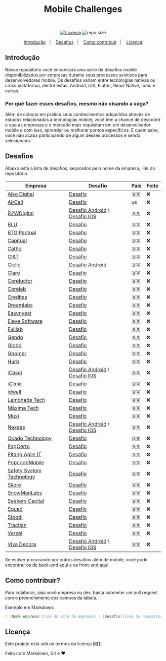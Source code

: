 <h1 align="center">Mobile Challenges</h1><br/>

<p align="center">
  <a href="https://opensource.org/licenses/MIT"><img alt="License" src="https://img.shields.io/github/license/iamageo/mobile-challenges-2022"/></a>
  <img alt="repo size" src="https://img.shields.io/github/repo-size/iamageo/mobile-challenges-2022"/>
</p>

<p align="center">
  <a href="#introdução">Introdução</a>&nbsp;&nbsp;&nbsp;|&nbsp;&nbsp;&nbsp;
  <a href="#desafios">Desafios</a>&nbsp;&nbsp;&nbsp;|&nbsp;&nbsp;&nbsp;
  <a href="#como-contribuir">Como contribuir</a>&nbsp;&nbsp;&nbsp;|&nbsp;&nbsp;&nbsp;
  <a href="#licença">Licença</a>
</p>

## Introdução

Nesse repositório você encontrará uma série de desafios mobile disponibilizados por empresas durante seus processos seletivos para desenvolvedores mobile. Os desafios variam entre tecnologias nativas ou cross plataforma, dentre estas: Android, iOS, Flutter, React Native, Ionic e outras.

### Por quê fazer esses desafios, mesmo não visando a vaga?

Além de colocar em prática seus conhecimentos adquiridos através de estudos relacionados a tecnologias mobile, você tem a chance de descobrir o que as empresas e o mercado mais requisitam em um desenvolvedor mobile e com isso, aprender ou melhorar pontos específicos. E quem sabe, você não acaba participando de algum desses processos e sendo selecionado.


## Desafios
Abaixo está a lista de desafios, separados pelo nome da empresa, link do repositório.

|    Empresa   |    Desafio    | País | Feito |
|------------- | ------------- | ------------- | ------------- |
| [Aiko Digital](https://aiko.digital/) | [Desafio](./Challenges/a/aiko/README.md)| 🇧🇷 |❌|
| [AirCall](https://aircall.io/) | [Desafio](./Challenges/a/aircall/README.md)| us |❌|
| [B2WDigital](https://www.glassdoor.com.br/Sal%C3%A1rio/B2W-Companhia-Digital-Sal%C3%A1rios-E5899878.htm) | [Desafio Android](./Challenges/b/b2wdigital/android/README.md) \ [Desafio IOS](./Challenges/b/b2wdigital/ios/README.md)| 🇧🇷 |❌|
| [BLU](https://blu.com.br/) | [Desafio](./Challenges/b/blu/README.md)| 🇧🇷 |❌|
| [BTG Pactual](https://www.glassdoor.com.br/Avalia%C3%A7%C3%B5es/BTG-Pactual-Avalia%C3%A7%C3%B5es-E411540.htm) | [Desafio](./Challenges/b/btg/README.md)| 🇧🇷 |❌|
| [Capitual](https://capitual.com/) | [Desafio](./Challenges/c/capitual/README.md)| 🇧🇷 |❌|
| [Catho](https://www.glassdoor.com.br/Avalia%C3%A7%C3%B5es/Catho-Online-Avalia%C3%A7%C3%B5es-E641546.htm) | [Desafio](./Challenges/c/catho/README.md)| 🇧🇷 |❌|
| [CI&T](https://www.glassdoor.com.br/Vis%C3%A3o-geral/Trabalhar-na-CI-and-T-EI_IE140265.13,21.htm) | [Desafio](./Challenges/c/cit/README.md)| 🇧🇷 |❌|
| [Ciclic](ciclic.com.br) | [Desafio Android](./Challenges/c/ciclic/README.md)| 🇧🇷 |❌|
| [Claro](https://www.glassdoor.com.br/Vis%C3%A3o-geral/Trabalhar-na-Claro-EI_IE748887.13,18.htm) | [Desafio](./Challenges/c/claro/README.md)| 🇧🇷 |❌|
| [Conductor](https://www.glassdoor.com.br/Avalia%C3%A7%C3%B5es/Conductor-Brazil-Avalia%C3%A7%C3%B5es-E1841076.htm) | [Desafio](./Challenges/c/conductor/README.md)| 🇧🇷 |❌|
| [Corelab](https://www.corelab.com.br/) | [Desafio](./Challenges/corelab/README.md)| 🇧🇷 |❌|
| [Creditas](https://www.creditas.com/) | [Desafio](./Challenges/c/creditas/README.md)| 🇧🇷 |❌|
| [Dreamlabs](https://dreamlabs.com.br/) | [Desafio](./Challenges/d/dreamlabs/README.md)| 🇧🇷 |❌|
| [Easynvest](https://www.nuinvest.com.br/) | [Desafio](./Challenges/e/easyinvest/README.md)| 🇧🇷 |❌|
| [Eleve Software](https://elevecrm.com.br/) | [Desafio](./Challenges/e/eleveSoftware/README.md)| 🇧🇷 |❌|
| [Fulllab](https://www.fulllab.com.br/) | [Desafio](./Challenges/f/fulllab/README.md)| 🇧🇷 |❌|
| [Gendo](https://www.gendo.com.br/) | [Desafio](./Challenges//g/gendo/README.md)| 🇧🇷 |❌|
| [Globo](https://www.globo.com/) | [Desafio](./Challenges/g/globo/README.md)| 🇧🇷 |❌|
| [Goomer](https://www.glassdoor.com.br/Vis%C3%A3o-geral/Trabalhar-na-Goomer-EI_IE2756050.13,19.htm) | [Desafio](./Challenges/g/goomer/README.md)| 🇧🇷 |❌|
[Hurb](https://www.hurb.com/br) | [Desafio](./Challenges/h/hurb/README.md)| 🇧🇷 |❌|
| [iCasei](www.icasei.com.br) | [Desafio Android](./Challenges/i/icasei/README.android.md) \ [Desafio IOS](./Challenges/i/icasei/README.ios.md)| 🇧🇷 |❌|
| [iClinic](https://iclinic.com.br/) | [Desafio](./Challenges/i/iclinic/README.md)| 🇧🇷 |❌|
| [idwall](https://idwall.co/pt-BR/) | [Desafio](./Challenges/i/idwall/README.md)| 🇧🇷 |❌|
| [Lemonade Tech](https://www.glassdoor.com.br/Vis%C3%A3o-geral/Trabalhar-na-Lemonade-Brazil-EI_IE2685114.13,28.htm) | [Desafio](./Challenges/l/lemonadeTech/README.md)| 🇧🇷 |❌|
| [Máxima Tech](https://www.glassdoor.com.br/Avalia%C3%A7%C3%B5es/M%C3%A1ximaTech-Goi%C3%A2nia-Avalia%C3%A7%C3%B5es-EI_IE2448236.0,10_IL.11,18_IC2398468.htm) | [Desafio](https://github.com/talentosmaxima/Android)| 🇧🇷 |❌|
| [Muxi](https://www.glassdoor.com.br/Vis%C3%A3o-geral/Trabalhar-na-MUXI-EI_IE1376293.13,17.htm) | [Desafio](./Challenges/m/muxi/README.md)| 🇧🇷|❌|
| [Nexaas](https://www.glassdoor.com.br/Avalia%C3%A7%C3%B5es/Nexaas-Avalia%C3%A7%C3%B5es-E2754455.htm) | [Desafio Android](./Challenges/n/nexaas/android/README.md) \ [Desafio IOS](./Challenges/n/nexaas/ios/README.md) |🇧🇷|❌|
| [Ocado Technology](https://www.glassdoor.com.br/Vis%C3%A3o-geral/Trabalhar-na-Ocado-Technology-EI_IE995887.13,29.htm) | [Desafio](./Challenges/o/ocadoTechnology/README.md)| 🇬🇧 |❌|
| [PagCerto](https://www.glassdoor.com.br/Vis%C3%A3o-geral/Trabalhar-na-Paggcerto-EI_IE2661839.13,22.htm) | [Desafio](./Challenges/p/paggcerto/README.md)| 🇧🇷 |❌|
| [Pitang Agile IT](https://pitang.com/) | [Desafio](./Challenges/p/Pitang%20Agile%20IT/README.md)| 🇧🇷 |❌|
| [PopcodeMobile](https://www.glassdoor.com.br/Avalia%C3%A7%C3%B5es/Popcode-Mobile-Solutions-Avalia%C3%A7%C3%B5es-E2840737.htm) | [Desafio](./Challenges/p/PopcodeMobile/README.md)| 🇧🇷 |❌|
| [Safety System Technology](https://safetysystemtechnology.com.br/) | [Desafio](https://github.com/safetysystemtechnology/desafio-mobile)| 🇧🇷 |❌|
| [Skore](https://support.skore.io/l/pt) | [Desafio](./Challenges/s/Skore/README.md)| 🇧🇷 |❌|
| [SnowManLabs](https://snowmanlabs.com.br/) | [Desafio](./Challenges/s/SnowManLabs/README.md)| 🇧🇷 |❌|
| [Seekers Capital](https://www.glassdoor.com.br/Vis%C3%A3o-geral/Trabalhar-na-SEEKERS-Capital-Group-EI_IE2260850.13,34.htm) | [Desafio](./Challenges/s/Seekers%20Capital/README.md)| 🇧🇷 |❌|
| [Squad](https://www.glassdoor.com.br/Vis%C3%A3o-geral/Trabalhar-na-Squad-Brazil-EI_IE5388673.13,25.htm) | [Desafio](./Challenges/squad/README.md)| 🇧🇷 |❌|
| [Stoodi](https://stoodi.com.br/) | [Desafio](./Challenges/s/stoodi/README.md)| 🇧🇷 |❌|
| [Tractian](https://tractian.com/) | [Desafio](./Challenges/tractian/README.md)| 🇧🇷 |❌|
| [Verzel](https://verzel.com.br/) | [Desafio](./Challenges/verzel/README.md)| 🇧🇷 |❌|
| [Viva Decora](https://www.glassdoor.com.br/Avalia%C3%A7%C3%B5es/Viva-Decora-Avalia%C3%A7%C3%B5es-E2779238.htm) | [Desafio Android](./Challenges/v/vivadecora/android/README.md) \ [Desafio IOS](./Challenges/v/vivadecora/ios/README.md)| 🇧🇷 |❌|


Se estiver procurando por outros desafios além de mobile, você pode encontrar os de back-end [aqui](https://github.com/CollabCodeTech/backend-challenges) e os front-end [aqui](https://github.com/felipefialho/frontend-challenges).

## Como contribuir?
Para colaborar, seja você empresa ou dev, basta submeter um pull request com o preenchimento dos campos da tabela.

Exemplo em Markdown:
```markdown
| [Nome empresa](link do site da empresa) | [Desafio](link do repositório)| localidade da vaga| ❌ ou [✅](link do repositorio)|
```
## Licença

Este projeto está sob os termos da licença [MIT](./LICENSE).

Feito com Markdown, Git e ❤️.
